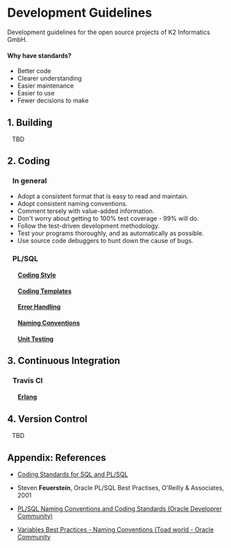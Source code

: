 # Development Guidelines
Development guidelines for the open source projects of K2 Informatics GmbH.

#### Why have standards?

- Better code
- Clearer understanding
- Easier maintenance
- Easier to use
- Fewer decisions to make

## 1. Building <a name="building"></a>

&ensp; TBD

[//]: # (### &ensp; rebar3 <a name="building_rebar3"></a>)

## 2. Coding <a name="coding"></a>

### &ensp; In general

- Adopt a consistent format that is easy to read and maintain.
- Adopt consistent naming conventions.
- Comment tersely with value-added information.
- Don't worry about  getting to 100% test coverage - 99% will do.
- Follow the test-driven development methodology.
- Test your programs thoroughly, and as automatically as possible. 
- Use source code debuggers to hunt down the cause of bugs.

[//]: # (### &ensp; Erlang <a name="coding_erlang"></a>)

### &ensp; PL/SQL <a name="coding_pl_sql"></a>

#### &ensp;&ensp;&ensp; [Coding Style](doc/coding/pl_sql/coding_style.md) <a name="coding_pl_sql_coding_style"></a>

#### &ensp;&ensp;&ensp; [Coding Templates](doc/coding/pl_sql/coding_templates.md) <a name="coding_pl_sql_coding_templates"></a>

#### &ensp;&ensp;&ensp; [Error Handling](doc/coding/pl_sql/error_handling.md) <a name="coding_pl_sql_error_handling"></a>

#### &ensp;&ensp;&ensp; [Naming Conventions](doc/coding/pl_sql/naming_conventions.md) <a name="coding_pl_sql_naming_conventions"></a>

#### &ensp;&ensp;&ensp; [Unit Testing](doc/coding/pl_sql/unit_testing.md) <a name="coding_pl_sql_unit_testing"></a>

## 3. Continuous Integration <a name="continuous_integration"></a>

### &ensp; Travis CI <a name="continuous_integration_travis_ci"></a>

#### &ensp;&ensp;&ensp; [Erlang](doc/continuous_integration/travis_ci/erlang.md) <a name="continuous_integration_travis_ci_erlang"></a> 

## 4. Version Control <a name="version_control"></a>

&ensp; TBD

[//]: # (### &ensp; Git <a name="version_control_git"></a>)
 
[//]: # (### &ensp; GitHub <a name="version_control_github"></a>)

## Appendix: References

- [Coding Standards for SQL and PL/SQL](http://williamrobertson.net/documents/plsqlcodingstandards.html)

- Steven **Feuerstein**, Oracle PL/SQL Best Practises, O'Reilly & Associates, 2001

- [PL/SQL Naming Conventions and Coding Standards (Oracle Developrer Community)](https://community.oracle.com/docs/DOC-1007838)

- [Variables Best Practices - Naming Conventions (Toad world - Oracle Community](https://community.toadworld.com/platforms/oracle/w/wiki/4844.variables-best-practices-naming-conventions)
